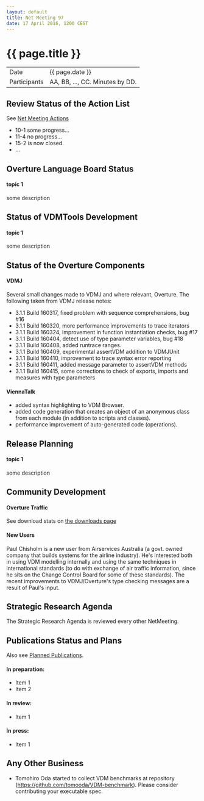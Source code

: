 ```yaml
---
layout: default
title: Net Meeting 97
date: 17 April 2016, 1200 CEST
---
```


<script src="http://code.jquery.com/jquery-1.11.1.min.js">
</script>
<script src="/javascripts/edit.js"></script>
<script>setEditButonNm();</script>

# {{ page.title }}

|||
|---|---|
| Date | {{ page.date }} |
| Participants | AA, BB, ..., CC.  Minutes by DD. |


## Review Status of the Action List

See [Net Meeting Actions](https://github.com/overturetool/overturetool.github.io/issues?q=is%3Aopen+is%3Aissue+label%3A%22action+net-meeting%22)

* 10-1 some progress...
* 11-4 no progress...
* 15-2 is now closed.
* ...


## Overture Language Board Status

#### topic 1

some description


## Status of VDMTools Development

#### topic 1

some description


##  Status of the Overture Components

#### VDMJ

Several small changes made to VDMJ and where relevant, Overture. The following taken from VDMJ release notes:

* 3.1.1 Build 160317, fixed problem with sequence comprehensions, bug #16
* 3.1.1 Build 160320, more performance improvements to trace iterators
* 3.1.1 Build 160324, improvement in function instantiation checks, bug #17
* 3.1.1 Build 160404, detect use of type parameter variables, bug #18
* 3.1.1 Build 160408, added runtrace ranges.
* 3.1.1 Build 160409, experimental assertVDM addition to VDMJUnit
* 3.1.1 Build 160410, improvement to trace syntax error reporting
* 3.1.1 Build 160411, added message parameter to assertVDM methods
* 3.1.1 Build 160415, some corrections to check of exports, imports and measures with type parameters

#### ViennaTalk

* added syntax highlighting to VDM Browser.
* added code generation that creates an object of an anonymous class from each module (in addition to scripts and classes).
* performance improvement of auto-generated code (operations).

##  Release Planning

#### topic 1

some description


##  Community Development

#### Overture Traffic

See download stats on [the downloads page](http://overturetool.org/download/)

#### New Users

Paul Chisholm is a new user from Airservices Australia (a govt. owned company that builds systems for the airline industry). He's interested both in using VDM modelling internally and using the same techniques in international standards (to do with exchange of air traffic information, since he sits on the Change Control Board for some of these standards). The recent improvements to VDMJ/Overture's type checking messages are a result of Paul's input.

##  Strategic Research Agenda

The Strategic Research Agenda is reviewed every other NetMeeting.


##  Publications Status and Plans

Also see [Planned Publications](http://overturetool.org/publications/PlannedPublications.html).

#### In preparation:

* Item 1
* Item 2

#### In review:

* Item 1

#### In press:

* Item 1


##  Any Other Business

* Tomohiro Oda started to collect VDM benchmarks at repository (https://github.com/tomooda/VDM-benchmark). Please consider contributing your executable spec.

<div id="edit_page_div"></div>
